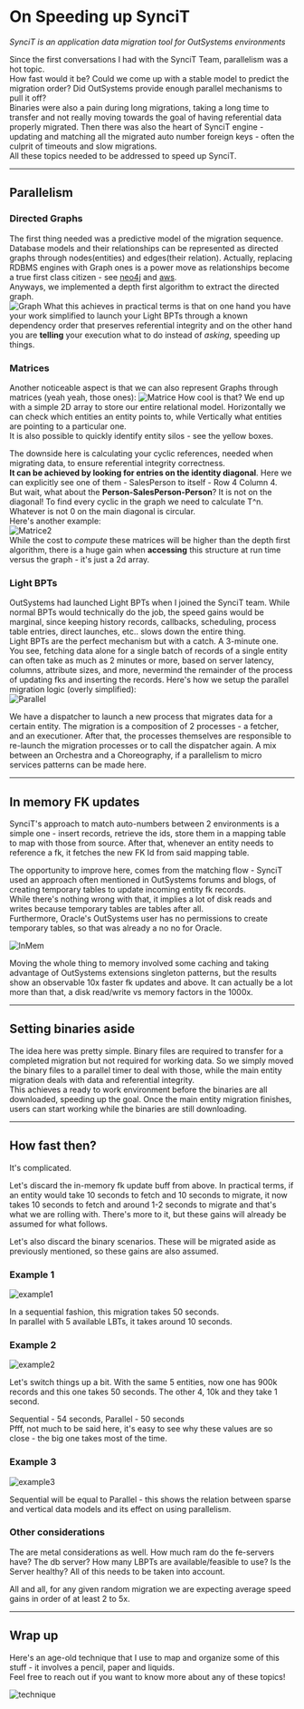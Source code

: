 # On Speeding up SynciT

*SynciT is an application data migration tool for OutSystems environments*  

Since the first conversations I had with the SynciT Team, parallelism was a hot topic.  
How fast would it be?  Could we come up with a stable model to predict the migration order? Did OutSystems provide enough parallel mechanisms to pull it off?  
Binaries were also a pain during long migrations, taking a long time to transfer and not really moving towards the goal of having referential data properly migrated.
Then there was also the heart of SynciT engine - updating and matching all the migrated auto number foreign keys - often the culprit of timeouts and slow migrations.  
All these topics needed to be addressed to speed up SynciT.

-----

## Parallelism

### Directed Graphs

The first thing needed was a predictive model of the migration sequence. Database models and their relationships can be represented as directed graphs through nodes(entities) and edges(their relation). Actually, replacing RDBMS engines with Graph ones is a power move as relationships become a true first class citizen - see [neo4j](https://neo4j.com/developer/graph-database/) and [aws](https://aws.amazon.com/nosql/graph/).  
Anyways, we implemented a depth first algorithm to extract the directed graph.  
![Graph](../images/SynciTSpeedingUp/Graph.png)
What this achieves in practical terms is that on one hand you have your work simplified to launch your Light BPTs through a known dependency order that preserves referential integrity and on the other hand you are **telling** your execution what to do instead of *asking*, speeding up things.

### Matrices  

Another noticeable aspect is that we can also represent Graphs through matrices (yeah yeah, those ones):
![Matrice](../images/SynciTSpeedingUp/Matrice.jpg)
How cool is that? We end up with a simple 2D array to store our entire relational model. Horizontally we can check which entities an entity points to, while Vertically what entities are pointing to a particular one.  
It is also possible to quickly identify entity silos - see the yellow boxes.  

The downside here is calculating your cyclic references, needed when migrating data, to ensure referential integrity  correctness.  
**It can be achieved by looking for entries on the identity diagonal**. Here we can explicitly see one of them - SalesPerson to itself - Row 4 Column 4.  
But wait, what about the **Person-SalesPerson-Person**? It is not on the diagonal! To find every cyclic in the graph we need to calculate T^n. Whatever is not 0 on the main diagonal is circular.  
Here's another example:  
![Matrice2](../images/SynciTSpeedingUp/Matrice2.png)  
While the cost to *compute* these matrices will be higher than the depth first algorithm, there is a huge gain when **accessing** this structure at run time versus the graph - it's just a 2d array.

### Light BPTs

OutSystems had launched Light BPTs when I joined the SynciT team. While normal BPTs would technically do the job, the speed gains would be marginal, since keeping history records, callbacks, scheduling, process table entries, direct launches, etc.. slows down the entire thing.  
Light BPTs are the perfect mechanism but with a catch. A 3-minute one. You see, fetching data alone for a single batch of records of a single entity can often take as much as 2 minutes or more, based on server latency, columns, attribute sizes, and more, nevermind the remainder of the process of updating fks and inserting the records.
Here's how we setup the parallel migration logic (overly simplified):  
![Parallel](../images/SynciTSpeedingUp/Parallel.png)

We have a dispatcher to launch a new process that migrates data for a certain entity. The migration is a composition of 2 processes - a fetcher, and an executioner.
After that, the processes themselves are responsible to re-launch the migration processes or to call the dispatcher again. A mix between an Orchestra and a Choreography, if a parallelism to micro services patterns can be made here.

-----

## In memory FK updates

SynciT's approach to match auto-numbers between 2 environments is a simple one - insert records, retrieve the ids, store them in a mapping table to map with those from source.
After that, whenever an entity needs to reference a fk, it fetches the new FK Id from said mapping table.

The opportunity to improve here, comes from the matching flow - SynciT used an approach often mentioned in OutSystems forums and blogs, of creating temporary tables to update incoming entity fk records.  
While there's nothing wrong with that, it implies a lot of disk reads and writes because temporary tables are tables after all.  
Furthermore, Oracle's OutSystems user has no permissions to create temporary tables, so that was already a no no for Oracle.  

![InMem](../images/SynciTSpeedingUp/InMem.jpg)

Moving the whole thing to memory involved some caching and taking advantage of OutSystems extensions singleton patterns, but the results show an observable 10x faster fk updates and above. It can actually be a lot more than that, a disk read/write vs memory factors in the 1000x.

-----

## Setting binaries aside

The idea here was pretty simple. Binary files are required to transfer for a completed migration but not required for working data. So we simply moved the binary files to a parallel timer to deal with those, while the main entity migration deals with data and referential integrity.  
This achieves a ready to work environment before the binaries are all downloaded, speeding up the goal. Once the main entity migration finishes, users can start working while the binaries are still downloading.

-----

## How fast then?  

It's complicated.  

Let's discard the in-memory fk update buff from above. In practical terms, if an entity would take 10 seconds to fetch and 10 seconds to migrate, it now takes 10 seconds to fetch and around 1-2 seconds to migrate and that's what we are rolling with. There's more to it, but these gains will already be assumed for what follows.

Let's also discard the binary scenarios. These will be migrated aside as previously mentioned, so these gains are also assumed.

### Example 1

![example1](../images/SynciTSpeedingUp/ex1.png)  

In a sequential fashion, this migration takes 50 seconds.  
In parallel with 5 available LBTs, it takes around 10 seconds.  

### Example 2

![example2](../images/SynciTSpeedingUp/ex2.png)  

Let's switch things up a bit. With the same 5 entities, now one has 900k records and this one takes 50 seconds. The other 4, 10k and they take 1 second.

Sequential - 54 seconds, Parallel - 50 seconds  
Pfff, not much to be said here, it's easy to see why these values are so close - the big one takes most of the time.

### Example 3

![example3](../images/SynciTSpeedingUp/ex3.png)  

Sequential will be equal to Parallel - this shows the relation between sparse and vertical data models and its effect on using parallelism.

### Other considerations  

The are metal considerations as well. How much ram do the fe-servers have? The db server? How many LBPTs are available/feasible to use? Is the Server healthy? All of this needs to be taken into account.  

All and all, for any given random migration we are expecting average speed gains in order of at least 2 to 5x.

-----

## Wrap up  

Here's an age-old technique that I use to map and organize some of this stuff - it involves a pencil, paper and liquids.  
Feel free to reach out if you want to know more about any of these topics!
  
![technique](../images/SynciTSpeedingUp/technique.jpg)
